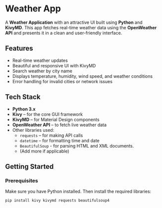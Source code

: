 # Weather App

A **Weather Application** with an attractive UI built using **Python** and **KivyMD**. This app fetches real-time weather data using the **OpenWeather API** and presents it in a clean and user-friendly interface.

## Features

- Real-time weather updates
- Beautiful and responsive UI with KivyMD
- Search weather by city name
- Displays temperature, humidity, wind speed, and weather conditions
- Error handling for invalid cities or network issues

## Tech Stack

- **Python 3.x**
- **Kivy** – for the core GUI framework
- **KivyMD** – for Material Design components
- **OpenWeather API** – to fetch live weather data
- Other libraries used:
  - `requests` – for making API calls
  - `datetime` – for formatting time and date
  - `BeautifulSoup` - for parsing HTML and XML documents.
  - (Add more if applicable)


## Getting Started

### Prerequisites

Make sure you have Python installed. Then install the required libraries:

```bash
pip install kivy kivymd requests beautifulsoup4
